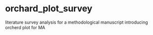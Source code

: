 # orchard_plot_survey
literature survey analysis for a methodological manuscript introducing orcherd plot for MA
